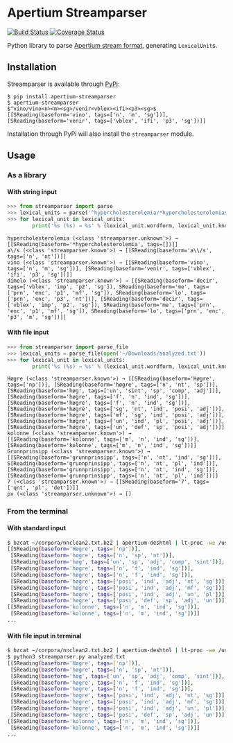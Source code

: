 # Apertium Streamparser

[![Build Status](https://travis-ci.org/apertium/streamparser.svg)](https://travis-ci.org/apertium/streamparser)
[![Coverage Status](https://coveralls.io/repos/github/apertium/streamparser/badge.svg?branch=master)](https://coveralls.io/github/apertium/streamparser?branch=master)

Python library to parse [Apertium stream format](http://wiki.apertium.org/wiki/Apertium_stream_format), generating `LexicalUnit`s.

## Installation

Streamparser is available through [PyPi](https://pypi.org/project/apertium-streamparser/):

    $ pip install apertium-streamparser
    $ apertium-streamparser
    $^vino/vino<n><m><sg>/venir<vblex><ifi><p3><sg>$
    [[SReading(baseform='vino', tags=['n', 'm', 'sg'])], [SReading(baseform='venir', tags=['vblex', 'ifi', 'p3', 'sg'])]]

Installation through PyPi will also install the `streamparser` module.

## Usage

### As a library

#### With string input

```python
>>> from streamparser import parse
>>> lexical_units = parse('^hypercholesterolemia/*hypercholesterolemia$\[\]\^\$[^ignoreme/yesreally$]^a\/s/a\/s<n><nt>$^vino/vino<n><m><sg>/venir<vblex><ifi><p3><sg>$.eefe^dímelo/decir<vblex><imp><p2><sg>+me<prn><enc><p1><mf><sg>+lo<prn><enc><p3><nt>/decir<vblex><imp><p2><sg>+me<prn><enc><p1><mf><sg>+lo<prn><enc><p3><m><sg>$')
>>> for lexical_unit in lexical_units:
        print('%s (%s) → %s' % (lexical_unit.wordform, lexical_unit.knownness, lexical_unit.readings))
```

    hypercholesterolemia (<class 'streamparser.unknown'>) → [[SReading(baseform='*hypercholesterolemia', tags=[])]]
    a\/s (<class 'streamparser.known'>) → [[SReading(baseform='a\\/s', tags=['n', 'nt'])]]
    vino (<class 'streamparser.known'>) → [[SReading(baseform='vino', tags=['n', 'm', 'sg'])], [SReading(baseform='venir', tags=['vblex', 'ifi', 'p3', 'sg'])]]
    dímelo (<class 'streamparser.known'>) → [[SReading(baseform='decir', tags=['vblex', 'imp', 'p2', 'sg']), SReading(baseform='me', tags=['prn', 'enc', 'p1', 'mf', 'sg']), SReading(baseform='lo', tags=['prn', 'enc', 'p3', 'nt'])], [SReading(baseform='decir', tags=['vblex', 'imp', 'p2', 'sg']), SReading(baseform='me', tags=['prn', 'enc', 'p1', 'mf', 'sg']), SReading(baseform='lo', tags=['prn', 'enc', 'p3', 'm', 'sg'])]]

#### With file input

```python
>>> from streamparser import parse_file
>>> lexical_units = parse_file(open('~/Downloads/analyzed.txt'))
>>> for lexical_unit in lexical_units:
        print('%s (%s) → %s' % (lexical_unit.wordform, lexical_unit.knownness, lexical_unit.readings))
```

    Høgre (<class 'streamparser.known'>) → [[SReading(baseform='Høgre', tags=['np'])], [SReading(baseform='høgre', tags=['n', 'nt', 'sp'])], [SReading(baseform='høg', tags=['un', 'sint', 'sp', 'comp', 'adj'])], [SReading(baseform='høgre', tags=['f', 'n', 'ind', 'sg'])], [SReading(baseform='høgre', tags=['f', 'n', 'ind', 'sg'])], [SReading(baseform='høgre', tags=['sg', 'nt', 'ind', 'posi', 'adj'])], [SReading(baseform='høgre', tags=['mf', 'sg', 'ind', 'posi', 'adj'])], [SReading(baseform='høgre', tags=['un', 'ind', 'pl', 'posi', 'adj'])], [SReading(baseform='høgre', tags=['un', 'def', 'sp', 'posi', 'adj'])]]
    kolonne (<class 'streamparser.known'>) → [[SReading(baseform='kolonne', tags=['m', 'n', 'ind', 'sg'])], [SReading(baseform='kolonne', tags=['m', 'n', 'ind', 'sg'])]]
    Grunnprinsipp (<class 'streamparser.known'>) → [[SReading(baseform='grunnprinsipp', tags=['n', 'nt', 'ind', 'sg'])], S[Reading(baseform='grunnprinsipp', tags=['n', 'nt', 'pl', 'ind'])], [SReading(baseform='grunnprinsipp', tags=['n', 'nt', 'ind', 'sg'])], [SReading(baseform='grunnprinsipp', tags=['n', 'nt', 'pl', 'ind'])]]
    7 (<class 'streamparser.known'>) → [[SReading(baseform='7', tags=['qnt', 'pl', 'det'])]]
    px (<class 'streamparser.unknown'>) → []

### From the terminal

#### With standard input

```bash
$ bzcat ~/corpora/nnclean2.txt.bz2 | apertium-deshtml | lt-proc -we /usr/share/apertium/apertium-nno/nno.automorf.bin | python3 streamparser.py
[[SReading(baseform='Høgre', tags=['np'])],
 [SReading(baseform='høgre', tags=['n', 'sp', 'nt'])],
 [SReading(baseform='høg', tags=['un', 'sp', 'adj', 'comp', 'sint'])],
 [SReading(baseform='høgre', tags=['n', 'f', 'ind', 'sg'])],
 [SReading(baseform='høgre', tags=['n', 'f', 'ind', 'sg'])],
 [SReading(baseform='høgre', tags=['posi', 'ind', 'adj', 'nt', 'sg'])],
 [SReading(baseform='høgre', tags=['posi', 'ind', 'adj', 'mf', 'sg'])],
 [SReading(baseform='høgre', tags=['posi', 'ind', 'adj', 'un', 'pl'])],
 [SReading(baseform='høgre', tags=['posi', 'def', 'sp', 'adj', 'un'])]]
[[SReading(baseform='kolonne', tags=['n', 'm', 'ind', 'sg'])],
 [SReading(baseform='kolonne', tags=['n', 'm', 'ind', 'sg'])]]
...
```

#### With file input in terminal

```bash
$ bzcat ~/corpora/nnclean2.txt.bz2 | apertium-deshtml | lt-proc -we /usr/share/apertium/apertium-nno/nno.automorf.bin > analyzed.txt
$ python3 streamparser.py analyzed.txt
[[SReading(baseform='Høgre', tags=['np'])],
 [SReading(baseform='høgre', tags=['n', 'sp', 'nt'])],
 [SReading(baseform='høg', tags=['un', 'sp', 'adj', 'comp', 'sint'])],
 [SReading(baseform='høgre', tags=['n', 'f', 'ind', 'sg'])],
 [SReading(baseform='høgre', tags=['n', 'f', 'ind', 'sg'])],
 [SReading(baseform='høgre', tags=['posi', 'ind', 'adj', 'nt', 'sg'])],
 [SReading(baseform='høgre', tags=['posi', 'ind', 'adj', 'mf', 'sg'])],
 [SReading(baseform='høgre', tags=['posi', 'ind', 'adj', 'un', 'pl'])],
 [SReading(baseform='høgre', tags=['posi', 'def', 'sp', 'adj', 'un'])]]
[[SReading(baseform='kolonne', tags=['n', 'm', 'ind', 'sg'])],
 [SReading(baseform='kolonne', tags=['n', 'm', 'ind', 'sg'])]]
...
```

